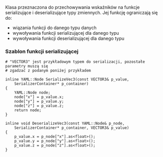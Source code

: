 Klasa przeznaczona do przechowywania wskaźników na funkcje serializujące i deserializujące typy zmiennych. Jej funkcję ograniczają się do:
* wiązania funkcji do danego typu danych
* wywoływania funkcji serializującej dla danego typu
* wywoływania funkcji deserializującej dla danego typu

### Szablon funkcji serializującej
```  
# "VECTOR3" jest przykładowym typem do serializacji, pozostałe parametry muszą się
# zgadzać z podanym poniżej przykładem

inline YAML::Node SerializeVec3(const VECTOR3& p_value,
	SerializerContainer* p_container)  
{  
    YAML::Node node;  
    node["x"] = p_value.x;  
    node["y"] = p_value.y;  
    node["z"] = p_value.z;  
    return node;  
}  
  
inline void DeserializeVec3(const YAML::Node& p_node,
	SerializerContainer* p_container, VECTOR3& p_value)  
{  
    p_value.x = p_node["x"].as<float>();  
    p_value.y = p_node["y"].as<float>();  
    p_value.z = p_node["z"].as<float>();  
}
```